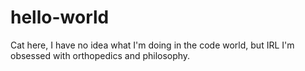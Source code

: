 # hello-world

Cat here, I have no idea what I'm doing in the code world, 
but IRL I'm obsessed with orthopedics and philosophy. 
